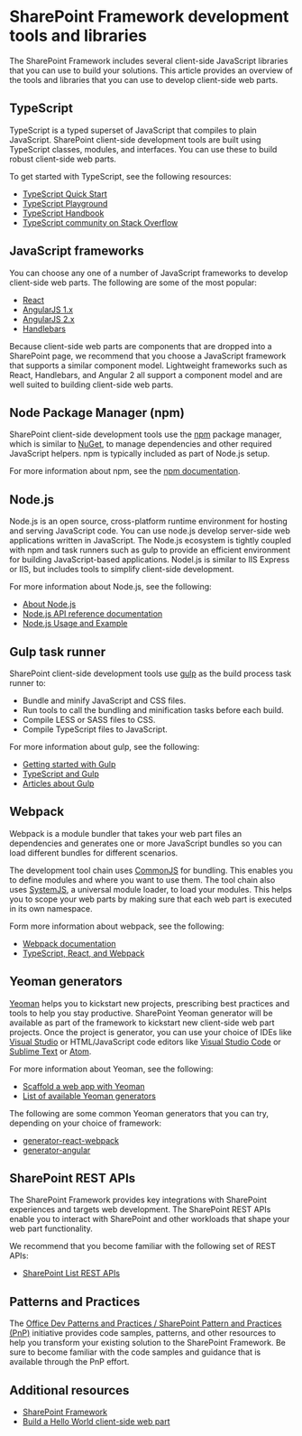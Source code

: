 # SharePoint Framework development tools and libraries

The SharePoint Framework includes several client-side JavaScript libraries that you can use to build your solutions. This article provides an overview of the tools and libraries that you can use to develop client-side web parts.

## TypeScript
TypeScript is a typed superset of JavaScript that compiles to plain JavaScript. SharePoint client-side development tools are built using TypeScript classes, modules, and interfaces. You can use these to build robust client-side web parts. 

To get started with TypeScript, see the following resources:

* [TypeScript Quick Start](https://www.typescriptlang.org/docs/tutorial.html)
* [TypeScript Playground](https://www.typescriptlang.org/play/index.html)
* [TypeScript Handbook](https://www.typescriptlang.org/docs/handbook/basic-types.html)
* [TypeScript community on Stack Overflow](https://stackoverflow.com/questions/tagged/typescript)

## JavaScript frameworks
You can choose any one of a number of JavaScript frameworks to develop client-side web parts. The following are some of the most popular:

* [React](https://facebook.github.io/react/)
* [AngularJS 1.x](https://docs.angularjs.org/tutorial)
* [AngularJS 2.x](https://angular.io/docs/ts/latest/quickstart.html)
* [Handlebars](http://handlebarsjs.com/)

Because client-side web parts are components that are dropped into a SharePoint page, we recommend that you choose a JavaScript framework that supports a similar component model. Lightweight frameworks such as React, Handlebars, and Angular 2 all support a component model and are well suited to building client-side web parts. 

## Node Package Manager (npm)

SharePoint client-side development tools use the [npm](https://www.npmjs.com/) package manager, which is similar to [NuGet](https://www.nuget.org/), to manage dependencies and other required JavaScript helpers. npm is typically included as part of Node.js setup.

For more information about npm, see the [npm documentation](https://docs.npmjs.com/).

## Node.js

Node.js is an open source, cross-platform runtime environment for hosting and serving JavaScript code. You can use node.js develop server-side web applications written in JavaScript. The Node.js ecosystem is tightly coupled with npm and task runners such as gulp to provide an efficient environment for building JavaScript-based applications. Nodel.js is similar to IIS Express or IIS, but includes tools to simplify client-side development. 

For more information about Node.js, see the following:

* [About Node.js](https://nodejs.org/en/about/)
* [Node.js API reference documentation](https://nodejs.org/api/)
* [Node.js Usage and Example](https://nodejs.org/api/synopsis.html)

## Gulp task runner
SharePoint client-side development tools use [gulp](http://gulpjs.com/) as the build process task runner to:

* Bundle and minify JavaScript and CSS files.
* Run tools to call the bundling and minification tasks before each build.
* Compile LESS or SASS files to CSS.
* Compile TypeScript files to JavaScript.

For more information about gulp, see the following:

* [Getting started with Gulp](https://github.com/gulpjs/gulp/blob/master/docs/getting-started.md)
* [TypeScript and Gulp](https://www.typescriptlang.org/docs/handbook/gulp.html)
* [Articles about Gulp](https://github.com/gulpjs/gulp/blob/master/docs/README.md#articles)

## Webpack

Webpack is a module bundler that takes your web part files an dependencies and generates one or more JavaScript bundles so you can load different bundles for different scenarios.

The development tool chain uses [CommonJS](https://webpack.github.io/docs/commonjs.html) for bundling. This enables you to define modules and where you want to use them. The tool chain also uses [SystemJS](https://github.com/systemjs/systemjs), a universal module loader, to load your modules. This helps you to scope your web parts by making sure that each web part is executed in its own namespace.

Form more information about webpack, see the following:

* [Webpack documentation](http://webpack.github.io/docs/what-is-webpack.html)
* [TypeScript, React, and Webpack](https://www.typescriptlang.org/docs/handbook/react-&-webpack.html)

## Yeoman generators
[Yeoman](http://yeoman.io/) helps you to kickstart new projects, prescribing best practices and tools to help you stay productive.
SharePoint Yeoman generator will be available as part of the framework to kickstart new client-side web part projects. Once the project is generator, you can use your choice of IDEs like [Visual Studio](https://www.visualstudio.com/products/visual-studio-community-vs) or HTML/JavaScript code editors like [Visual Studio Code](https://code.visualstudio.com/) or [Sublime Text](https://www.sublimetext.com/) or [Atom](https://atom.io/).  

For more information about Yeoman, see the following:

* [Scaffold a web app with Yeoman](http://yeoman.io/codelab/index.html)
* [List of available Yeoman generators](http://yeoman.io/generators/)

The following are some common Yeoman generators that you can try, depending on your choice of framework:

* [generator-react-webpack](https://github.com/newtriks/generator-react-webpack)
* [generator-angular](https://www.npmjs.com/package/generator-angular)

## SharePoint REST APIs

The SharePoint Framework provides key integrations with SharePoint experiences and targets web development. The SharePoint REST APIs enable you to interact with  SharePoint and other workloads that shape your web part functionality. 

We recommend that you become familiar with the following set of REST APIs:

* [SharePoint List REST APIs](https://msdn.microsoft.com/EN-US/library/office/dn292552.aspx)

## Patterns and Practices

The [Office Dev Patterns and Practices / SharePoint Pattern and Practices (PnP)](http://aka.ms/officedevpnp) initiative provides code samples, patterns, and other resources to help you transform your existing solution to the SharePoint Framework. Be sure to become familiar with the code samples and guidance that is available through the PnP effort.

## Additional resources

* [SharePoint Framework](sharepoint-framework-overview.md)
* [Build a Hello World client-side web part](web-parts/build-a-hello-world-web-part.md)
